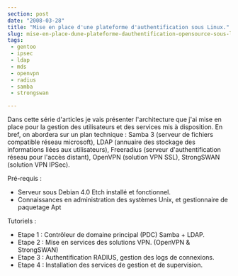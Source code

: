 ```yaml
---
section: post
date: "2008-03-28"
title: "Mise en place d'une plateforme d'authentification sous Linux."
slug: mise-en-place-dune-plateforme-dauthentification-opensource-sous-linux
tags:
 - gentoo
 - ipsec
 - ldap
 - mds
 - openvpn
 - radius
 - samba
 - strongswan

---
```


Dans cette série d'articles je vais présenter l'architecture que j'ai mise en place  pour la gestion des utilisateurs et des services mis à disposition.
En bref, on abordera sur un plan technique : Samba 3 (serveur de fichiers compatible réseau microsoft), LDAP (annuaire des stockage des informations liées aux utilisateurs), Freeradius (serveur d'authentification réseau pour l'accès distant), OpenVPN (solution VPN SSL), StrongSWAN (solution VPN IPSec).

Pré-requis :
  * Serveur sous Debian 4.0 Etch installé et fonctionnel.
  * Connaissances en administration des systèmes Unix, et gestionnaire de paquetage Apt

Tutoriels :
  * Etape 1 : Contrôleur de domaine principal (PDC) Samba + LDAP.
  * Etape 2 : Mise en services des solutions VPN. (OpenVPN & StrongSWAN)
  * Etape 3 : Authentification RADIUS, gestion des logs de connexions.
  * Etape 4 : Installation des services de gestion et de supervision.


